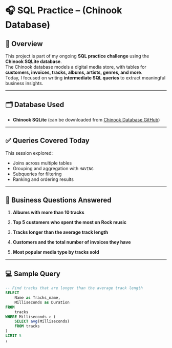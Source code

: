 # 🎧 SQL Practice – (Chinook Database)

## 📌 Overview
This project is part of my ongoing **SQL practice challenge** using the **Chinook SQLite database**.  
The Chinook database models a digital media store, with tables for **customers, invoices, tracks, albums, artists, genres, and more**.  
Today, I focused on writing **intermediate SQL queries** to extract meaningful business insights.

---

## 🗂️ Database Used
- **Chinook SQLite** (can be downloaded from [Chinook Database GitHub](https://github.com/lerocha/chinook-database))

---

## ✅ Queries Covered Today
This session explored:
- Joins across multiple tables  
- Grouping and aggregation with `HAVING`  
- Subqueries for filtering  
- Ranking and ordering results  

---

## 🧠 Business Questions Answered
1. **Albums with more than 10 tracks**
  
2. **Top 5 customers who spent the most on Rock music**

3. **Tracks longer than the average track length**

5. **Customers and the total number of invoices they have**

7. **Most popular media type by tracks sold**

---

## 💻 Sample Query

```sql
-- Find tracks that are longer than the average track length
SELECT 
    Name as Tracks_name,
    Milliseconds as Duration
FROM 
    tracks
WHERE Milliseconds > (
    SELECT avg(Milliseconds)
    FROM tracks
)
LIMIT 5
;

